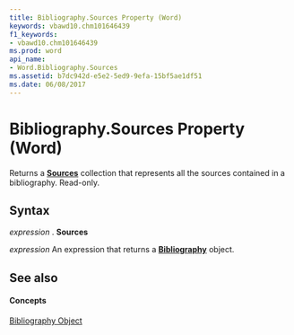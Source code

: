 ```yaml
---
title: Bibliography.Sources Property (Word)
keywords: vbawd10.chm101646439
f1_keywords:
- vbawd10.chm101646439
ms.prod: word
api_name:
- Word.Bibliography.Sources
ms.assetid: b7dc942d-e5e2-5ed9-9efa-15bf5ae1df51
ms.date: 06/08/2017
---
```



# Bibliography.Sources Property (Word)

Returns a  **[Sources](Word.Sources.md)** collection that represents all the sources contained in a bibliography. Read-only.


## Syntax

 _expression_ . **Sources**

 _expression_ An expression that returns a **[Bibliography](Word.Bibliography.md)** object.


## See also


#### Concepts


[Bibliography Object](Word.Bibliography.md)

